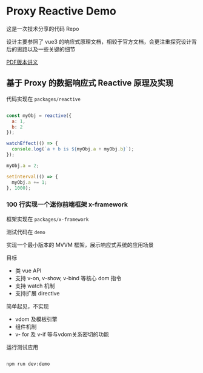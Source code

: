 # Proxy Reactive Demo

这是一次技术分享的代码 Repo

设计主要参照了 vue3 的响应式原理文档，相较于官方文档，会更注重探究设计背后的思路以及一些关键的细节

[PDF版本讲义](https://github.com/Nihiue/proxy-reactive-demo/blob/master/doc/doc.pdf)

## 基于 Proxy 的数据响应式 Reactive 原理及实现

代码实现在 `packages/reactive`

```javascript

const myObj = reactive({
  a: 1,
  b: 2
});

watchEffect(() => {
  console.log(`a + b is ${myObj.a + myObj.b}`);
});

myObj.a = 2;

setInterval(() => {
  myObj.a += 1;
}, 1000);

```


### 100 行实现一个迷你前端框架 x-framework

框架实现在 `packages/x-framework`

测试代码在 `demo`

实现一个最小版本的 MVVM 框架，展示响应式系统的应用场景

目标

- 类 vue API
- 支持 v-on, v-show, v-bind 等核心 dom 指令
- 支持 watch 机制
- 支持扩展 directive

简单起见，不实现

- vdom 及模板引擎
- 组件机制
- v- for 及 v-if 等与vdom关系密切的功能

运行测试应用

```bash

npm run dev:demo

```